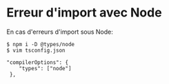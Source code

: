 # Erreur d'import avec Node

En cas d'erreurs d'import sous Node:

    $ npm i -D @types/node
    $ vim tsconfig.json
    
    "compilerOptions": {
        "types": ["node"]
     },
